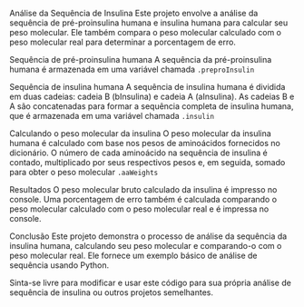 Análise da Sequência de Insulina
Este projeto envolve a análise da sequência de pré-proinsulina humana e insulina humana para calcular seu peso molecular. Ele também compara o peso molecular calculado com o peso molecular real para determinar a porcentagem de erro.

Sequência de pré-proinsulina humana
A sequência da pré-proinsulina humana é armazenada em uma variável chamada `.preproInsulin`

Sequência de insulina humana
A sequência de insulina humana é dividida em duas cadeias: cadeia B (bInsulina) e cadeia A (aInsulina). As cadeias B e A são concatenadas para formar a sequência completa de insulina humana, que é armazenada em uma variável chamada `.insulin`

Calculando o peso molecular da insulina
O peso molecular da insulina humana é calculado com base nos pesos de aminoácidos fornecidos no dicionário. O número de cada aminoácido na sequência de insulina é contado, multiplicado por seus respectivos pesos e, em seguida, somado para obter o peso molecular `.aaWeights` 

Resultados
O peso molecular bruto calculado da insulina é impresso no console. 
Uma porcentagem de erro também é calculada comparando o peso molecular calculado com o peso molecular real e é impressa no console.

Conclusão
Este projeto demonstra o processo de análise da sequência da insulina humana, calculando seu peso molecular e comparando-o com o peso molecular real. Ele fornece um exemplo básico de análise de sequência usando Python.

Sinta-se livre para modificar e usar este código para sua própria análise de sequência de insulina ou outros projetos semelhantes.

